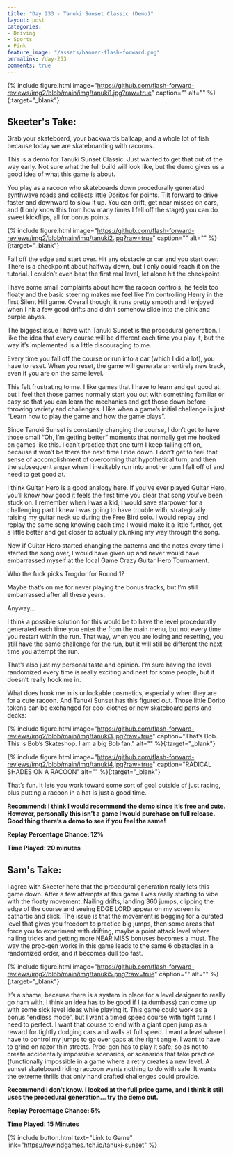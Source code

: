 ```yaml
---
title: "Day 233 - Tanuki Sunset Classic (Demo)"
layout: post
categories:
- Driving
- Sports
- Pink
feature_image: "/assets/banner-flash-forward.png"
permalink: /day-233
comments: true
---
```


{% include figure.html image="https://github.com/flash-forward-reviews/img2/blob/main/img/tanuki1.jpg?raw=true" caption="" alt="" %}{:target="_blank"}

## Skeeter's Take:

Grab your skateboard, your backwards ballcap, and a whole lot of fish because today we are skateboarding with racoons. 

This is a demo for Tanuki Sunset Classic. Just wanted to get that out of the way early. Not sure what the full build will look like, but the demo gives us a good idea of what this game is about. 

You play as a racoon who skateboards down procedurally generated synthwave roads and collects little Doritos for points. Tilt forward to drive faster and downward to slow it up. You can drift, get near misses on cars, and (I only know this from how many times I fell off the stage) you can do sweet kickflips, all for bonus points. 

{% include figure.html image="https://github.com/flash-forward-reviews/img2/blob/main/img/tanuki2.jpg?raw=true" caption="" alt="" %}{:target="_blank"}

Fall off the edge and start over. Hit any obstacle or car and you start over. There is a checkpoint about halfway down, but I only could reach it on the tutorial. I couldn’t even beat the first real level, let alone hit the checkpoint. 

I have some small complaints about how the racoon controls; he feels too floaty and the basic steering makes me feel like I’m controlling Henry in the first Silent Hill game. Overall though,  it runs pretty smooth and I enjoyed when I hit a few good drifts and didn’t somehow slide into the pink and purple abyss. 

The biggest issue I have with Tanuki Sunset is the procedural generation. I like the idea that every course will be different each time you play it, but the way it’s implemented is a little discouraging to me. 

Every time you fall off the course or run into a car (which I did a lot), you have to reset. When you reset, the game will generate an entirely new track, even if you are on the same level. 

This felt frustrating to me. I like games that I have to learn and get good at, but I feel that those games normally start you out with something familiar or easy so that you can learn the mechanics and get those down before throwing variety and challenges. I like when a game’s initial challenge is just “Learn how to play the game and how the game plays”. 


Since Tanuki Sunset is constantly changing the course, I don’t get to have those small “Oh, I’m getting better” moments that normally get me hooked on games like this. I can’t practice that one turn I keep falling off on, because it won’t be there the next time I ride down. I don’t get to feel that sense of accomplishment of overcoming that hypothetical turn, and then the subsequent anger when I inevitably run into another turn I fall off of and need to get good at. 

I think Guitar Hero is a good analogy here. If you’ve ever played Guitar Hero, you’ll know how good it feels the first time you clear that song you’ve been stuck on. I remember when I was a kid, I would save starpower for a challenging part I knew I was going to have trouble with, strategically raising my guitar neck up during the Free Bird solo. I would replay and replay the same song knowing each time I would make it a little further, get a little better and get closer to actually plunking my way through the song. 

Now if Guitar Hero started changing the patterns and the notes every time I started the song over, I would have given up and never would have embarrassed myself at the local Game Crazy Guitar Hero Tournament. 

Who the fuck picks Trogdor for Round 1? 

Maybe that’s on me for never playing the bonus tracks, but I’m still embarrassed after all these years. 

Anyway… 

I think a possible solution for this would be to have the level procedurally generated each time you enter the from the main menu, but not every time you restart within the run. That way, when you are losing and resetting, you still have the same challenge for the run, but it will still be different the next time you attempt the run. 

That’s also just my personal taste and opinion. I’m sure having the level randomized every time is really exciting and neat for some people, but it doesn’t really hook me in. 

What does hook me in is unlockable cosmetics, especially when they are for a cute racoon. 
And Tanuki Sunset has this figured out. Those little Dorito tokens can be exchanged for cool clothes or new skateboard parts and decks: 

{% include figure.html image="https://github.com/flash-forward-reviews/img2/blob/main/img/tanuki3.jpg?raw=true" caption="That’s Bob. This is Bob’s Skateshop. I am a big Bob fan." alt="" %}{:target="_blank"}

{% include figure.html image="https://github.com/flash-forward-reviews/img2/blob/main/img/tanuki4.jpg?raw=true" caption="RADICAL SHADES ON A RACOON" alt="" %}{:target="_blank"}

That’s fun. It lets you work toward some sort of goal outside of just racing, plus putting a racoon in a hat is just a good time. 

**Recommend: I think I would recommend the demo since it’s free and cute. However, personally this isn’t a game I would purchase on full release. Good thing there’s a demo to see if you feel the same!** 

**Replay Percentage Chance: 12%**

**Time Played: 20 minutes**

## Sam's Take:

I agree with Skeeter here that the procedural generation really lets this game down. After a few attempts at this game I was really starting to vibe with the floaty movement. Nailing drifts, landing 360 jumps, clipping the edge of the course and seeing EDGE LORD appear on my screen is cathartic and slick. The issue is that the movement is begging for a curated level that gives you freedom to practice big jumps, then some areas that force you to experiment with drifting, maybe a point attack level where nailing tricks and getting more NEAR MISS bonuses becomes a must. The way the proc-gen works in this game leads to the same 6 obstacles in a randomized order, and it becomes dull too fast.

{% include figure.html image="https://github.com/flash-forward-reviews/img2/blob/main/img/tanuki5.png?raw=true" caption="" alt="" %}{:target="_blank"}

It’s a shame, because there is a system in place for a level designer to really go ham with. I think an idea has to be good if I (a dumbass) can come up with some sick level ideas while playing it. This game could work as a bonus “endless mode”, but I want a timed speed course with tight turns I need to perfect. I want that course to end with a giant open jump as a reward for tightly dodging cars and walls at full speed. I want a level where I have to control my jumps to go over gaps at the right angle. I want to have to grind on razor thin streets. Proc-gen has to play it safe, so as not to create accidentally impossible scenarios, or scenarios that take practice (functionally impossible in a game where a retry creates a new level. A sunset skateboard riding raccoon wants nothing to do with safe. It wants the extreme thrills that only hand crafted challenges could provide.

**Recommend I don’t know. I looked at the full price game, and I think it still uses the procedural generation... try the demo out.**

**Replay Percentage Chance: 5%**

**Time Played: 15 Minutes**

{% include button.html text="Link to Game" link="https://rewindgames.itch.io/tanuki-sunset" %}